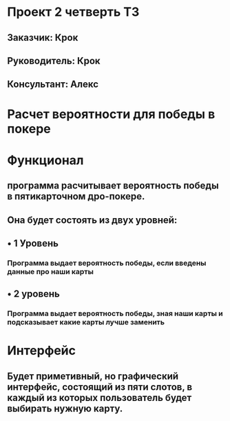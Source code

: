 # Проект 2 четверть ТЗ 
## Заказчик: Крок
## Руководитель: Крок
## Консультант: Алекс
# Расчет вероятности для победы в покере
# Функционал
## программа расчитывает вероятность победы в пятикарточном дро-покере.
## Она будет состоять из двух уровней:
## • 1 Уровень
### Программа выдает вероятность победы, если введены данные про наши карты
## • 2 уровень
### Программа выдает вероятность победы, зная наши карты и подсказывает какие карты лучше заменить
# Интерфейс
## Будет приметивный, но графический интерфейс, состоящий из пяти слотов, в каждый из которых пользователь будет выбирать нужную карту.
